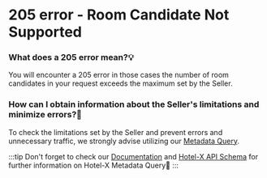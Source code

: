 ﻿---
sidebar_position: 9
---

# 205 error - Room Candidate Not Supported

### What does a 205 error mean?💡
You will encounter a 205 error in those cases the number of room candidates in your request exceeds the maximum set by the Seller.

### How can I obtain information about the Seller's limitations and minimize errors?🚫
To check the limitations set by the Seller and prevent errors and unnecessary traffic, we strongly advise utilizing our [Metadata Query](https://knowledge.travelgate.com/hotel-x-development-metadata).
 
:::tip
Don't forget to check our [Documentation](https://docs.travelgatex.com/connectiontypesbuyers/hotel-x/methods/staticcontent/metadata/) and [Hotel-X API Schema](https://api.travelgatex.com/) for further information on Hotel-X Metadata Query🚀
:::